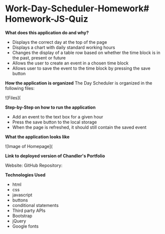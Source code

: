 # Work-Day-Scheduler-Homework# Homework-JS-Quiz

**What does this application do and why?**

* Displays the correct day at the top of the page
* Displays a chart with daily standard working hours
* Changes the display of a table row based on whether the time block is in the past, present or future
* Allows the user to create an event in a chosen time block
* Allows user to save the event to the time block by pressing the save button

**How the application is organized**
The Day Scheduler is organized in the following files:

![Files](

**Step-by-Step on how to run the application**
* Add an event to the text box for a given hour
* Press the save button to the local storage
* When the page is refreshed, it should still contain the saved event

**What the application looks like**

![Image of Homepage](
    
**Link to deployed version of Chandler's Portfolio**

Website: 
GitHub Repository: 

**Technologies Used** 

* html
* css
* javascript
* buttons
* conditional statements
* Third party APIs
* Bootstrap
* jQuery
* Google fonts